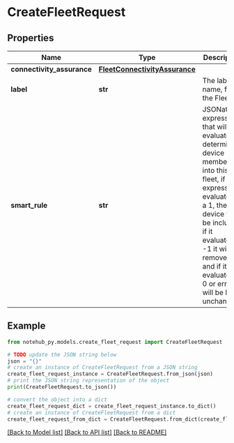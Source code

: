# CreateFleetRequest

## Properties

| Name                       | Type                                                            | Description                                                                                                                                                                                                                                                        | Notes      |
| -------------------------- | --------------------------------------------------------------- | ------------------------------------------------------------------------------------------------------------------------------------------------------------------------------------------------------------------------------------------------------------------ | ---------- |
| **connectivity_assurance** | [**FleetConnectivityAssurance**](FleetConnectivityAssurance.md) |                                                                                                                                                                                                                                                                    | [optional] |
| **label**                  | **str**                                                         | The label, or name, for the Fleet.                                                                                                                                                                                                                                 | [optional] |
| **smart_rule**             | **str**                                                         | JSONata expression that will be evaluated to determine device membership into this fleet, if the expression evaluates to a 1, the device will be included, if it evaluates to -1 it will be removed, and if it evaluates to 0 or errors it will be left unchanged. | [optional] |

## Example

```python
from notehub_py.models.create_fleet_request import CreateFleetRequest

# TODO update the JSON string below
json = "{}"
# create an instance of CreateFleetRequest from a JSON string
create_fleet_request_instance = CreateFleetRequest.from_json(json)
# print the JSON string representation of the object
print(CreateFleetRequest.to_json())

# convert the object into a dict
create_fleet_request_dict = create_fleet_request_instance.to_dict()
# create an instance of CreateFleetRequest from a dict
create_fleet_request_from_dict = CreateFleetRequest.from_dict(create_fleet_request_dict)
```

[[Back to Model list]](../README.md#documentation-for-models) [[Back to API list]](../README.md#documentation-for-api-endpoints) [[Back to README]](../README.md)
